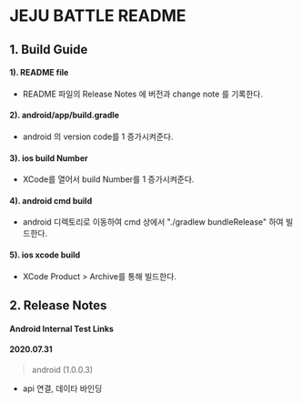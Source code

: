 # JEJU BATTLE README

## 1. Build Guide

#### 1). README file
  - README 파일의 Release Notes 에 버전과 change note 를 기록한다.
#### 2). android/app/build.gradle
  - android 의 version code를 1 증가시켜준다.
#### 3). ios build Number
  - XCode를 열어서 build Number를 1 증가시켜준다.
#### 4). android cmd build
  - android 디렉토리로 이동하여 cmd 상에서 "./gradlew bundleRelease" 하여 빌드한다.
#### 5). ios xcode build
  - XCode Product > Archive를 통해 빌드한다.


## 2. Release Notes

####  Android Internal Test Links
  >

####  2020.07.31
  > android (1.0.0.3)

  - api 연결, 데이타 바인딩